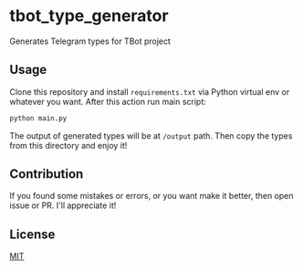 # tbot_type_generator

Generates Telegram types for TBot project

## Usage

Clone this repository and install `requirements.txt` via Python virtual env or whatever you want. After this action run main script:

```bash
python main.py
```

The output of generated types will be at `/output` path. Then copy the types from this directory and enjoy it!

## Contribution

If you found some mistakes or errors, or you want make it better, then open issue or PR. I'll appreciate it!

## License

[MIT](/LICENSE)

